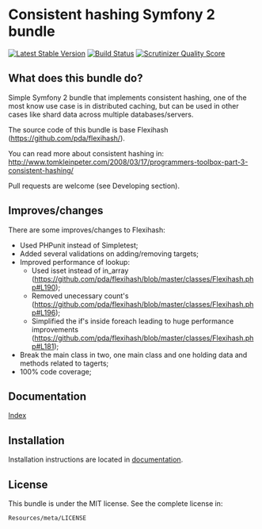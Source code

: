Consistent hashing Symfony 2 bundle
=============================

[![Latest Stable Version](https://poser.pugx.org/eso/chashing-bundle/v/stable.png)](https://packagist.org/packages/eso/chashing-bundle) [![Build Status](https://api.travis-ci.org/entering/chashing-bundle.png?branch=master)](https://travis-ci.org/entering/chashing-bundle) [![Scrutinizer Quality Score](https://scrutinizer-ci.com/g/entering/chashing-bundle/badges/quality-score.png?s=0cda11526319371e090f2650570c13f361a95c52)](https://scrutinizer-ci.com/g/entering/chashing-bundle/)

What does this bundle do?
------------

Simple Symfony 2 bundle that implements consistent hashing, one of the most know use case is in distributed caching, but can be used in other cases like shard data across multiple databases/servers.

The source code of this bundle is base Flexihash (https://github.com/pda/flexihash/).

You can read more about consistent hashing in: http://www.tomkleinpeter.com/2008/03/17/programmers-toolbox-part-3-consistent-hashing/

Pull requests are welcome (see Developing section).

Improves/changes
------------

There are some improves/changes to Flexihash:
* Used PHPunit instead of Simpletest;
* Added several validations on adding/removing targets;
* Improved performance of lookup:
  * Used isset instead of in_array (https://github.com/pda/flexihash/blob/master/classes/Flexihash.php#L190);
  * Removed unecessary count's (https://github.com/pda/flexihash/blob/master/classes/Flexihash.php#L196);
  * Simplified the if's inside foreach leading to huge performance improvements  (https://github.com/pda/flexihash/blob/master/classes/Flexihash.php#L181);
* Break the main class in two, one main class and one holding data and methods related to tagerts;
* 100% code coverage;

Documentation
------------

[Index](https://github.com/entering/chashing-bundle/blob/master/Resources/doc/index.md)

Installation
------------

Installation instructions are located in [documentation](https://github.com/entering/chashing-bundle/blob/master/Resources/doc/installation.md).

License
------------

This bundle is under the MIT license. See the complete license in:

```
Resources/meta/LICENSE
```
